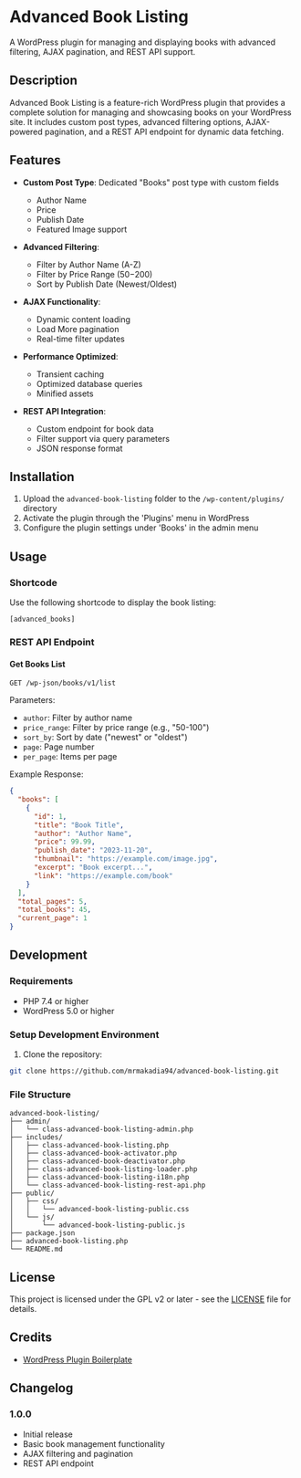 # Advanced Book Listing

A WordPress plugin for managing and displaying books with advanced filtering, AJAX pagination, and REST API support.

## Description

Advanced Book Listing is a feature-rich WordPress plugin that provides a complete solution for managing and showcasing books on your WordPress site. It includes custom post types, advanced filtering options, AJAX-powered pagination, and a REST API endpoint for dynamic data fetching.

## Features

- **Custom Post Type**: Dedicated "Books" post type with custom fields
    - Author Name
    - Price
    - Publish Date
    - Featured Image support

- **Advanced Filtering**:
    - Filter by Author Name (A-Z)
    - Filter by Price Range ($50-$200)
    - Sort by Publish Date (Newest/Oldest)

- **AJAX Functionality**:
    - Dynamic content loading
    - Load More pagination
    - Real-time filter updates

- **Performance Optimized**:
    - Transient caching
    - Optimized database queries
    - Minified assets

- **REST API Integration**:
    - Custom endpoint for book data
    - Filter support via query parameters
    - JSON response format

## Installation

1. Upload the `advanced-book-listing` folder to the `/wp-content/plugins/` directory
2. Activate the plugin through the 'Plugins' menu in WordPress
3. Configure the plugin settings under 'Books' in the admin menu

## Usage

### Shortcode

Use the following shortcode to display the book listing:

```
[advanced_books]
```


### REST API Endpoint

#### Get Books List

```
GET /wp-json/books/v1/list
```

Parameters:
- `author`: Filter by author name
- `price_range`: Filter by price range (e.g., "50-100")
- `sort_by`: Sort by date ("newest" or "oldest")
- `page`: Page number
- `per_page`: Items per page

Example Response:
```json
{
  "books": [
    {
      "id": 1,
      "title": "Book Title",
      "author": "Author Name",
      "price": 99.99,
      "publish_date": "2023-11-20",
      "thumbnail": "https://example.com/image.jpg",
      "excerpt": "Book excerpt...",
      "link": "https://example.com/book"
    }
  ],
  "total_pages": 5,
  "total_books": 45,
  "current_page": 1
}
```

## Development

### Requirements

- PHP 7.4 or higher
- WordPress 5.0 or higher

### Setup Development Environment

1. Clone the repository:
```bash
git clone https://github.com/mrmakadia94/advanced-book-listing.git
```

### File Structure

```
advanced-book-listing/
├── admin/
│   └── class-advanced-book-listing-admin.php
├── includes/
│   ├── class-advanced-book-listing.php
│   ├── class-advanced-book-activator.php
│   ├── class-advanced-book-deactivator.php
│   ├── class-advanced-book-listing-loader.php
│   ├── class-advanced-book-listing-i18n.php
│   └── class-advanced-book-listing-rest-api.php
├── public/
│   ├── css/
│   │   └── advanced-book-listing-public.css
│   └── js/
│       └── advanced-book-listing-public.js
├── package.json
├── advanced-book-listing.php
└── README.md
```


## License

This project is licensed under the GPL v2 or later - see the [LICENSE](LICENSE) file for details.

## Credits

- [WordPress Plugin Boilerplate](https://github.com/DevinVinson/WordPress-Plugin-Boilerplate)

## Changelog

### 1.0.0
- Initial release
- Basic book management functionality
- AJAX filtering and pagination
- REST API endpoint